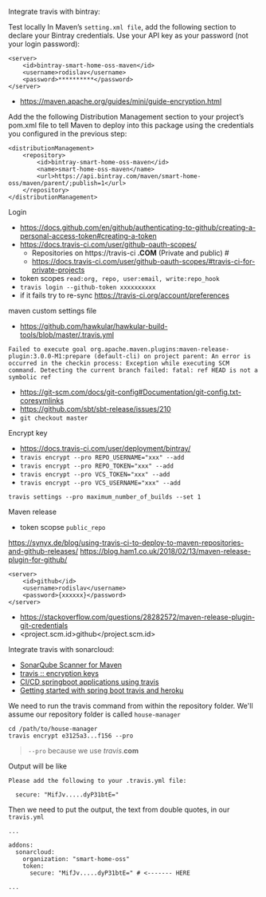 Integrate travis with bintray:

Test locally
In Maven’s `setting.xml file`, add the following section to declare your Bintray credentials. Use your API key as your password (not your login password):

    <server>
        <id>bintray-smart-home-oss-maven</id>
        <username>rodislav</username>
        <password>**********</password>
    </server>

- https://maven.apache.org/guides/mini/guide-encryption.html

Add the the following Distribution Management section to your project’s pom.xml file to tell Maven to deploy into this package using the credentials you configured in the previous step:

    <distributionManagement>
        <repository>
            <id>bintray-smart-home-oss-maven</id>
            <name>smart-home-oss-maven</name>
            <url>https://api.bintray.com/maven/smart-home-oss/maven/parent/;publish=1</url>
        </repository>
    </distributionManagement>

Login
- https://docs.github.com/en/github/authenticating-to-github/creating-a-personal-access-token#creating-a-token
- https://docs.travis-ci.com/user/github-oauth-scopes/
    - Repositories on https://travis-ci **.COM** (Private and public) #
    - https://docs.travis-ci.com/user/github-oauth-scopes/#travis-ci-for-private-projects
- token scopes `read:org, repo, user:email, write:repo_hook`
- `travis login --github-token xxxxxxxxxx`
- if it fails try to re-sync https://travis-ci.org/account/preferences

maven custom settings file
- https://github.com/hawkular/hawkular-build-tools/blob/master/.travis.yml

`Failed to execute goal org.apache.maven.plugins:maven-release-plugin:3.0.0-M1:prepare (default-cli) on project parent: An error is occurred in the checkin process: Exception while executing SCM command. Detecting the current branch failed: fatal: ref HEAD is not a symbolic ref`
- https://git-scm.com/docs/git-config#Documentation/git-config.txt-coresymlinks
- https://github.com/sbt/sbt-release/issues/210
- `git checkout master`

Encrypt key
- https://docs.travis-ci.com/user/deployment/bintray/
- `travis encrypt --pro REPO_USERNAME="xxx" --add`
- `travis encrypt --pro REPO_TOKEN="xxx" --add`
- `travis encrypt --pro VCS_TOKEN="xxx" --add`
- `travis encrypt --pro VCS_USERNAME="xxx" --add`

`travis settings --pro maximum_number_of_builds --set 1`

Maven release 
- token scopse `public_repo`

https://synyx.de/blog/using-travis-ci-to-deploy-to-maven-repositories-and-github-releases/
https://blog.ham1.co.uk/2018/02/13/maven-release-plugin-for-github/

    <server>
        <id>github</id>
        <username>rodislav</username>
        <password>{xxxxxx}</password>
    </server>

- https://stackoverflow.com/questions/28282572/maven-release-plugin-git-credentials
- <project.scm.id>github</project.scm.id>

Integrate travis with sonarcloud:
- [SonarQube Scanner for Maven ](https://docs.travis-ci.com/user/sonarcloud/#sonarqube-scanner-for-maven)
- [travis :: encryption keys](https://docs.travis-ci.com/user/encryption-keys/)
- [CI/CD springboot applications using travis](https://sivalabs.in/2018/01/ci-cd-springboot-applications-using-travis-ci/)
- [Getting started with spring boot travis and heroku](https://medium.com/@felippepuhle/getting-started-with-spring-boot-travis-and-heroku-4562a723fd0e)

We need to run the travis command from within the repository folder. 
We'll assume our repository folder is called `house-manager`

```shell script
cd /path/to/house-manager
travis encrypt e3125a3...f156 --pro
```

> `--pro` because we use _travis_.__com__ 

Output will be like
```shell script
Please add the following to your .travis.yml file:

  secure: "MifJv.....dyP31btE="
```

Then we need to put the output, the text from double quotes, in our `travis.yml`

```shell script
...

addons:
  sonarcloud:
    organization: "smart-home-oss"
    token:
      secure: "MifJv.....dyP31btE=" # <------- HERE

...
```